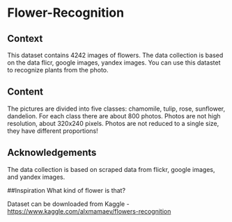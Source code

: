 # Flower-Recognition

## Context
This dataset contains 4242 images of flowers.
The data collection is based on the data flicr, google images, yandex images.
You can use this datastet to recognize plants from the photo.

## Content
The pictures are divided into five classes: chamomile, tulip, rose, sunflower, dandelion.
For each class there are about 800 photos. Photos are not high resolution, about 320x240 pixels. Photos are not reduced to a single size, they have different proportions!

## Acknowledgements
The data collection is based on scraped data from flickr, google images, and yandex images.

##Inspiration
What kind of flower is that?

Dataset can be downloaded from Kaggle - https://www.kaggle.com/alxmamaev/flowers-recognition
